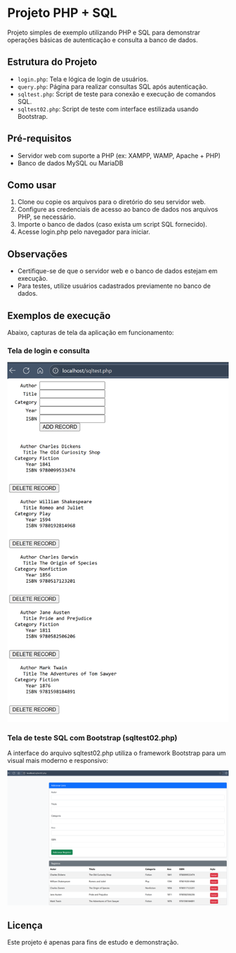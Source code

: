 # Projeto PHP + SQL

Projeto simples de exemplo utilizando PHP e SQL para demonstrar operações básicas de autenticação e consulta a banco de dados.

## Estrutura do Projeto

- `login.php`: Tela e lógica de login de usuários.
- `query.php`: Página para realizar consultas SQL após autenticação.
- `sqltest.php`: Script de teste para conexão e execução de comandos SQL.
- `sqltest02.php`: Script de teste com interface estilizada usando Bootstrap.

## Pré-requisitos

- Servidor web com suporte a PHP (ex: XAMPP, WAMP, Apache + PHP)
- Banco de dados MySQL ou MariaDB

## Como usar

1. Clone ou copie os arquivos para o diretório do seu servidor web.
2. Configure as credenciais de acesso ao banco de dados nos arquivos PHP, se necessário.
3. Importe o banco de dados (caso exista um script SQL fornecido).
4. Acesse login.php pelo navegador para iniciar.

## Observações

- Certifique-se de que o servidor web e o banco de dados estejam em execução.
- Para testes, utilize usuários cadastrados previamente no banco de dados.

## Exemplos de execução

Abaixo, capturas de tela da aplicação em funcionamento:

### Tela de login e consulta

![Execução do programa](Screenshot%202025-06-08%20181421.png)

### Tela de teste SQL com Bootstrap (sqltest02.php)

A interface do arquivo sqltest02.php utiliza o framework Bootstrap para um visual mais moderno e responsivo:

![Tela com Bootstrap](Screenshot%202025-06-08%20182204.png)

## Licença

Este projeto é apenas para fins de estudo e demonstração.
